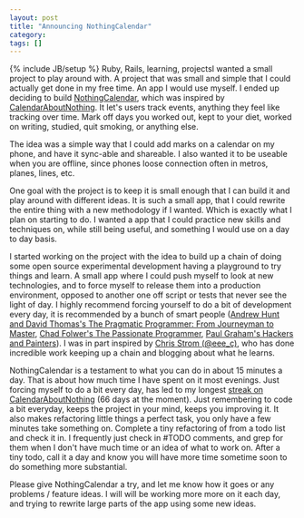 ```yaml
---
layout: post
title: "Announcing NothingCalendar"
category:
tags: []
---
```

{% include JB/setup %}
Ruby, Rails, learning, projectsI wanted a small project to play around with. A project that was small and simple that I could actually get done in my free time. An app I would use myself. I ended up deciding to build <a href="http://nothingcalendar.com">NothingCalendar</a>, which was inspired by <a href="http://calendaraboutnothing.com">CalendarAboutNothing</a>. It let's users track events, anything they feel like tracking over time. Mark off days you worked out, kept to your diet, worked on writing, studied, quit smoking, or anything else.

The idea was a simple way that I could add marks on a calendar on my phone, and have it sync-able and shareable. I also wanted it to be useable when you are offline, since phones loose connection often in metros, planes, lines, etc.

One goal with the project is to keep it is small enough that I can build it and play around with different ideas. It is such a small app, that I could rewrite the entire thing with a new methodology if I wanted. Which is exactly what I plan on starting to do. I wanted a app that I could practice new skills and techniques on, while still being useful, and something I would use on a day to day basis.

I started working on the project with the idea to build up a chain of doing some open source experimental development having a playground to try things and learn. A small app where I could push myself to look at new technologies, and to force myself to release them into a production environment, opposed to another one off script or tests that never see the light of day. I highly recommend forcing yourself to do a bit of development every day, it is recommended by a bunch of smart people (<a href="http://pragprog.com/the-pragmatic-programmer">Andrew Hunt and David Thomas's The Pragmatic Programmer: From Journeyman to Master</a>, <a href="http://www.amazon.com/Passionate-Programmer-Remarkable-Development-Pragmatic/dp/1934356344">Chad Folwer's The Passionate Programmer</a>, <a href="http://www.amazon.com/Hackers-Painters-Big-Ideas-Computer/dp/0596006624">Paul Graham's Hackers and Painters</a>). I was in part inspired by <a href="http://twitter.com/#!/eee_c">Chris Strom (@eee_c)</a>, who has done incredible work keeping up a chain and blogging about what he learns. 

NothingCalendar is a testament to what you can do in about 15 minutes a day. That is about how much time I have spent on it most evenings. Just forcing myself to do a bit every day, has led to my longest <a href="http://calendaraboutnothing.com/~danmayer">streak on CalendarAboutNothing</a> (66 days at the moment). Just remembering to code a bit everyday, keeps the project in your mind, keeps you improving it. It also makes refactoring little things a perfect task, you only have a few minutes take something on.  Complete a tiny refactoring of from a todo list and check it in. I frequently just check in #TODO comments, and grep for them when I don't have much time or an idea of what to work on. After a tiny todo, call it a day and know you will have more time sometime soon to do something more substantial. 

Please give NothingCalendar a try, and let me know how it goes or any problems / feature ideas. I will will be working more more on it each day, and trying to rewrite large parts of the app using some new ideas.